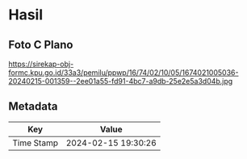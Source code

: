 # Hasil

## Foto C Plano

https://sirekap-obj-formc.kpu.go.id/33a3/pemilu/ppwp/16/74/02/10/05/1674021005036-20240215-001359--2ee01a55-fd91-4bc7-a9db-25e2e5a3d04b.jpg


## Metadata

| Key        | Value               |
| ---------- | ------------------- |
| Time Stamp | 2024-02-15 19:30:26 |



